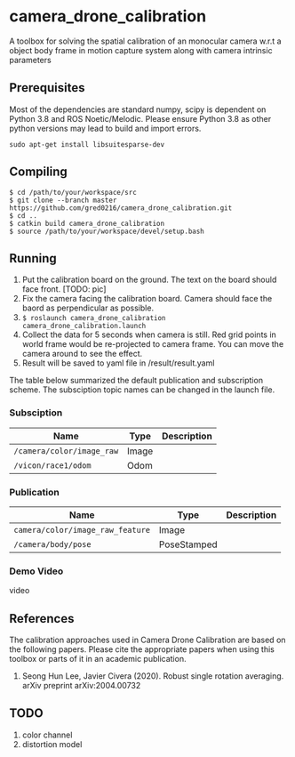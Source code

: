 # camera_drone_calibration

A toolbox for solving the spatial calibration of an monocular camera w.r.t a object body frame in motion capture system along with camera intrinsic parameters

## Prerequisites

Most of the dependencies are standard numpy, scipy is dependent on Python 3.8 and ROS Noetic/Melodic. Please ensure Python 3.8 as other python versions may lead to build and import errors.

```
sudo apt-get install libsuitesparse-dev
```

## Compiling

```
$ cd /path/to/your/workspace/src
$ git clone --branch master https://github.com/gred0216/camera_drone_calibration.git
$ cd ..
$ catkin build camera_drone_calibration
$ source /path/to/your/workspace/devel/setup.bash
```


## Running

1. Put the calibration board on the ground. The text on the board should face front. [TODO: pic]
3. Fix the camera facing the calibration board. Camera should face the baord as perpendicular as possible.
4. `$ roslaunch camera_drone_calibration camera_drone_calibration.launch`
5. Collect the data for 5 seconds when camera is still. Red grid points in world frame would be re-projected to camera frame. You can move the camera around to see the effect.
6. Result will be saved to yaml file in /result/result.yaml

The table below summarized the default publication and subscription scheme. The subsciption topic names can be changed in the launch file.

### Subsciption
|Name|Type|Description|
|---|---|---|
|`/camera/color/image_raw`|Image||
|`/vicon/race1/odom`|Odom||

### Publication
|Name|Type|Description|
|---|---|---|
|`camera/color/image_raw_feature`|Image||
|`/camera/body/pose`|PoseStamped||



### Demo Video

video



## References
The calibration approaches used in Camera Drone Calibration are based on the following papers. Please cite the appropriate papers when using this toolbox or parts of it in an academic publication.

1. Seong Hun Lee, Javier Civera (2020). Robust single rotation averaging. arXiv preprint arXiv:2004.00732

## TODO
1. color channel
2. distortion model
